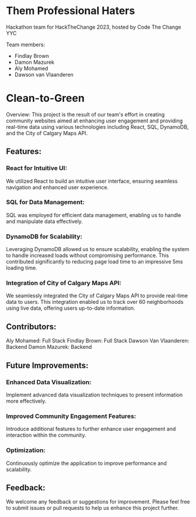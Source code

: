 # Them Professional Haters
Hackathon team for HackTheChange 2023, hosted by Code The Change YYC

Team members:
- Findlay Brown
- Damon Mazurek
- Aly Mohamed
- Dawson van Vlaanderen

# Clean-to-Green
Overview:
This project is the result of our team's effort in creating community websites aimed at enhancing user engagement and providing real-time data using various technologies including React, SQL, DynamoDB, and the City of Calgary Maps API.

## Features:
### React for Intuitive UI: 
We utilized React to build an intuitive user interface, ensuring seamless navigation and enhanced user experience.
### SQL for Data Management: 
SQL was employed for efficient data management, enabling us to handle and manipulate data effectively.
### DynamoDB for Scalability: 
Leveraging DynamoDB allowed us to ensure scalability, enabling the system to handle increased loads without compromising performance. This contributed significantly to reducing page load time to an impressive 5ms loading time.
### Integration of City of Calgary Maps API: 
We seamlessly integrated the City of Calgary Maps API to provide real-time data to users. This integration enabled us to track over 60 neighborhoods using live data, offering users up-to-date information.

## Contributors:
Aly Mohamed: Full Stack
Findlay Brown: Full Stack
Dawson Van Vlaanderen: Backend
Damon Mazurek: Backend

## Future Improvements:
### Enhanced Data Visualization: 
Implement advanced data visualization techniques to present information more effectively.
### Improved Community Engagement Features: 
Introduce additional features to further enhance user engagement and interaction within the community.
### Optimization: 
Continuously optimize the application to improve performance and scalability.

## Feedback:
We welcome any feedback or suggestions for improvement. Please feel free to submit issues or pull requests to help us enhance this project further.

